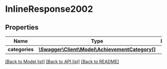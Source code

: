 # InlineResponse2002

## Properties
Name | Type | Description | Notes
------------ | ------------- | ------------- | -------------
**categories** | [**\Swagger\Client\Model\AchievementCategory[]**](AchievementCategory.md) |  | [optional] 

[[Back to Model list]](../README.md#documentation-for-models) [[Back to API list]](../README.md#documentation-for-api-endpoints) [[Back to README]](../README.md)


